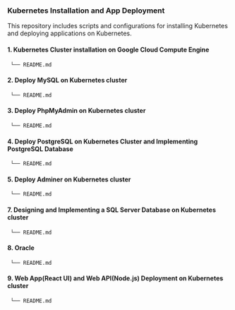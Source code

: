 ### Kubernetes Installation and App Deployment
This repository includes scripts and configurations for installing Kubernetes and deploying applications on Kubernetes. 

#### 1. Kubernetes Cluster installation on Google Cloud Compute Engine
     └── README.md
#### 2. Deploy MySQL on Kubernetes cluster
     └── README.md
#### 3. Deploy PhpMyAdmin on Kubernetes cluster
     └── README.md
#### 4. Deploy PostgreSQL on Kubernetes Cluster and Implementing PostgreSQL Database
     └── README.md
#### 5. Deploy Adminer on Kubernetes cluster
     └── README.md
#### 7. Designing and Implementing a SQL Server Database on Kubernetes cluster
     └── README.md
#### 8. Oracle
     └── README.md
#### 9. Web App(React UI) and Web API(Node.js) Deployment on Kubernetes cluster
     └── README.md
